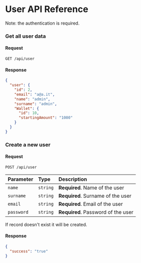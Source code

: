 # User API Reference

Note: the authentication is required.

### Get all user data

#### Request

```http
GET /api/user
```

#### Response

```json
{
  "user": {
    "id": 2,
    "email": "a@a.it",
    "name": "admin",
    "surname": "admin",
    "Wallet": {
      "id": 10,
      "startingAmount": "1000"
    }
  }
}
```

### Create a new user

#### Request

```http
POST /api/user
```

| Parameter | Type     | Description                            |
|:----------|:---------|:---------------------------------------|
| `name`   | `string`    | **Required**. Name of the user |
| `surname`     | `string`    | **Required**. Surname of the user |
| `email`  | `string` | **Required**. Email of the user |
| `password`  | `string` | **Required**. Password of the user |

If record doesn't exist it will be created.

#### Response

```json
{
  "success": "true"
}
```
